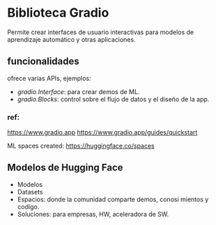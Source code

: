 # Biblioteca Gradio

Permite crear interfaces de usuario interactivas para modelos de aprendizaje automático y otras aplicaciones.


## funcionalidades

ofrece varias APIs, ejemplos:

* _gradio.Interface_: para crear demos de ML.
* _gradio.Blocks_: control sobre el flujo de datos y el diseño de la app.



### ref:
https://www.gradio.app
https://www.gradio.app/guides/quickstart


ML spaces created: https://huggingface.co/spaces


## Modelos de Hugging Face

* Modelos
* Datasets
* Espacios: donde la comunidad comparte demos, conosi
mientos y codigo.
* Soluciones: para empresas, HW, aceleradora de SW.
